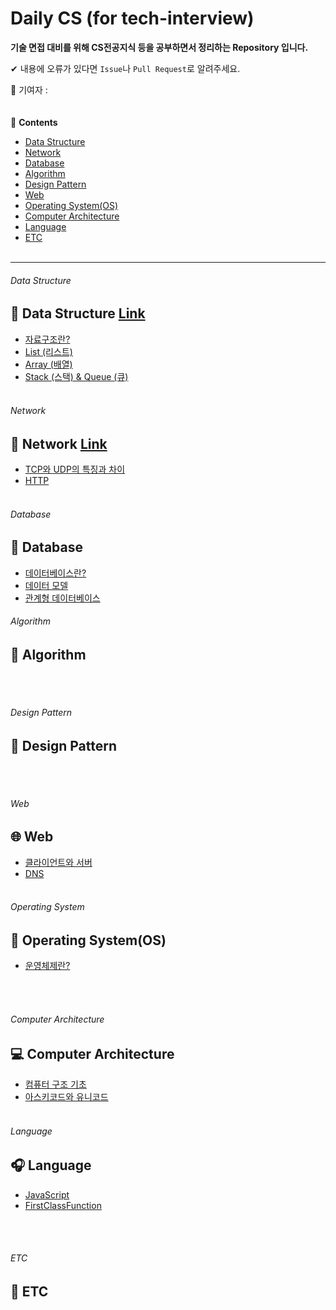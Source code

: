 # Daily CS (for tech-interview)

**기술 면접 대비를 위해 CS전공지식 등을 공부하면서 정리하는 Repository 입니다.**

✔ 내용에 오류가 있다면 `Issue`나 `Pull Request`로 알려주세요.

🐰 기여자 :  
<br>
<br>
📖 **Contents**

- [Data Structure](#data-structure)
- [Network](#network)
- [Database](#database)
- [Algorithm](#algorithm)
- [Design Pattern](#design-pattern)
- [Web](#Web)
- [Operating System(OS)](#operating-system)
- [Computer Architecture](#computer-architecture)
- [Language](#language)
- [ETC](#ETC)  
  <br>

---

###### Data Structure

## 🧪 Data Structure [Link](/contents/DataStructure/README.md)

- [자료구조란?](/contents/DataStructure/README.md#자료구조란?)
- [List (리스트)](/contents/DataStructure/README.md#list-리스트)
- [Array (배열)](/contents/DataStructure/README.md#array-배열)
- [Stack (스택) & Queue (큐)](/contents/DataStructure/README.md#stack-스택-queue-큐)
  <br>
  <br>

###### Network

## 📶 Network [Link](./contents/Network/README.md)

- [TCP와 UDP의 특징과 차이](/contents/Network/README.md#TCP-UDP)
- [HTTP](/contents/Network/README.md#HTTP)
  <br>
  <br>

###### Database

## 💾 Database

- [데이터베이스란?](/contents/Database/database.md)
- [데이터 모델](/contents/Database/Datamodle.md)
- [관계형 데이터베이스](/contents/Database/RDB.md)
  <br>

###### Algorithm

## 🧮 Algorithm

<br>
<br>

###### Design Pattern

## 🎨 Design Pattern

<br>
<br>

###### Web

## 🌐 Web

- [클라이언트와 서버](/contents/Web/ClientAndServer.md)
- [DNS](/contents/Web/DNS.md)
  <br>
  <br>

###### Operating System

## 💽 Operating System(OS)

- [운영체제란?](/contents/OperatingSystem/READMD.md#운영체제란)
<br>
<br>

###### Computer Architecture

## 💻 Computer Architecture

- [컴퓨터 구조 기초](/contents/ComputerArchitecture/ComputerArchitecture.md)
- [아스키코드와 유니코드](/contents/ComputerArchitecture/UNICODE.md)
  <br>
  <br>

###### Language

## 🎧 Language

- [JavaScript](/contents/Language)
- [FirstClassFunction](/contents/Language/FirstClassFunction.md)
<br>
<br>

###### ETC

## 🎸 ETC

<br>
<br>

